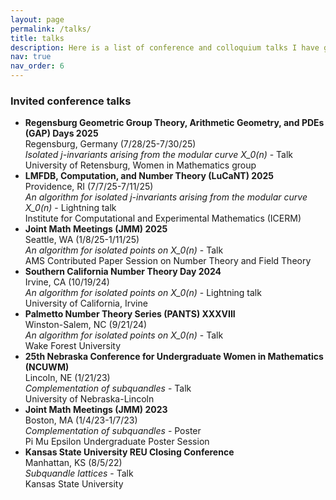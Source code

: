 ```yaml
---
layout: page
permalink: /talks/
title: talks
description: Here is a list of conference and colloquium talks I have given.
nav: true
nav_order: 6
---
```


### Invited conference talks 
- **Regensburg Geometric Group Theory, Arithmetic Geometry, and PDEs (GAP) Days 2025** <br/> Regensburg, Germany (7/28/25-7/30/25) <br/> *Isolated j-invariants arising from the modular curve X_0(n)* - Talk <br/> University of Retensburg, Women in Mathematics group
- **LMFDB, Computation, and Number Theory (LuCaNT) 2025** <br/> Providence, RI (7/7/25-7/11/25) <br/> *An algorithm for isolated j-invariants arising from the modular curve X_0(n)* - Lightning talk <br/> Institute for Computational and Experimental Mathematics (ICERM)
- **Joint Math Meetings (JMM) 2025** <br/> Seattle, WA (1/8/25-1/11/25) <br/> *An algorithm for isolated points on X_0(n)* - Talk <br/> AMS Contributed Paper Session on Number Theory and Field Theory
- **Southern California Number Theory Day 2024** <br/> Irvine, CA (10/19/24) <br/> *An algorithm for isolated points on X_0(n)* - Lightning talk <br/> University of California, Irvine
- **Palmetto Number Theory Series (PANTS) XXXVIII** <br/> Winston-Salem, NC (9/21/24) <br/> *An algorithm for isolated points on X_0(n)* - Talk <br/> Wake Forest University
- **25th Nebraska Conference for Undergraduate Women in Mathematics (NCUWM)** <br/> Lincoln, NE (1/21/23) <br/> *Complementation of subquandles* - Talk <br/> University of Nebraska-Lincoln
- **Joint Math Meetings (JMM) 2023** <br/> Boston, MA (1/4/23-1/7/23) <br/> *Complementation of subquandles* - Poster <br/> Pi Mu Epsilon Undergraduate Poster Session
- **Kansas State University REU Closing Conference** <br/> Manhattan, KS (8/5/22) <br/> *Subquandle lattices* - Talk <br/> Kansas State University
